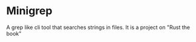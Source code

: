 
# Minigrep

A grep like cli tool that searches strings in files. It is a project on "Rust the book"
